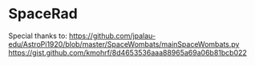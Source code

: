 # SpaceRad

Special thanks to:
https://github.com/jpalau-edu/AstroPi1920/blob/master/SpaceWombats/mainSpaceWombats.py
https://gist.github.com/kmohrf/8d4653536aaa88965a69a06b81bcb022
